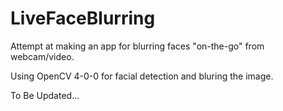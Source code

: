 # LiveFaceBlurring
Attempt at making an app for blurring faces "on-the-go" from webcam/video.

Using OpenCV 4-0-0 for facial detection and bluring the image.

To Be Updated...
